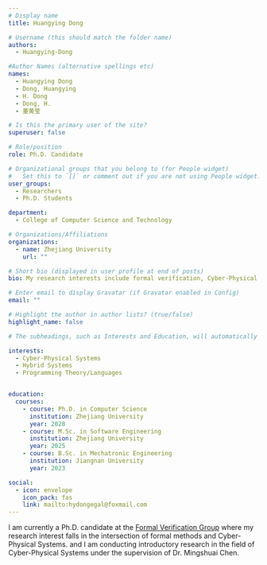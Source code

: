 ```yaml
---
# Display name
title: Huangying Dong

# Username (this should match the folder name)
authors:
  - Huangying-Dong

#Author Names (alternative spellings etc)
names:
  - Huangying Dong
  - Dong, Huangying
  - H. Dong
  - Dong, H.
  - 董黄莹

# Is this the primary user of the site?
superuser: false

# Role/position
role: Ph.D. Candidate

# Organizational groups that you belong to (for People widget)
#   Set this to `[]` or comment out if you are not using People widget.
user_groups:
  - Researchers
  - Ph.D. Students

department:
  - College of Computer Science and Technology

# Organizations/Affiliations
organizations:
  - name: Zhejiang University
    url: ""

# Short bio (displayed in user profile at end of posts)
bio: My research interests include formal verification, Cyber-Physical Systems, and Hybrid Systems.

# Enter email to display Gravatar (if Gravatar enabled in Config)
email: ""

# Highlight the author in author lists? (true/false)
highlight_name: false

# The subheadings, such as Interests and Education, will automatically translate depending on the language chosen in `config.yaml`. To customize the subheading text, see the Language page in the docs.

interests:
  - Cyber-Physical Systems
  - Hybrid Systems
  - Programming Theory/Languages


education:
  courses:
    - course: Ph.D. in Computer Science
      institution: Zhejiang University
      year: 2028
    - course: M.Sc. in Software Engineering
      institution: Zhejiang University
      year: 2025
    - course: B.Sc. in Mechatronic Engineering
      institution: Jiangnan University
      year: 2023

social:
  - icon: envelope
    icon_pack: fas
    link: mailto:hydongegal@foxmail.com
---
```


I am currently a Ph.D. candidate at the [Formal Verification Group](/) where my research interest falls in the intersection of formal methods and Cyber-Physical Systems. and I am conducting introductory research in the field of Cyber-Physical Systems under the supervision of Dr. Mingshuai Chen.
